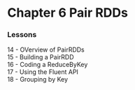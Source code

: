 # Chapter 6 Pair RDDs

### Lessons
14 - OVerview of PairRDDs<br>
15 - Building a PairRDD<br>
16 - Coding a ReduceByKey<br>
17 - Using the Fluent API<br>
18 - Grouping by Key<br>